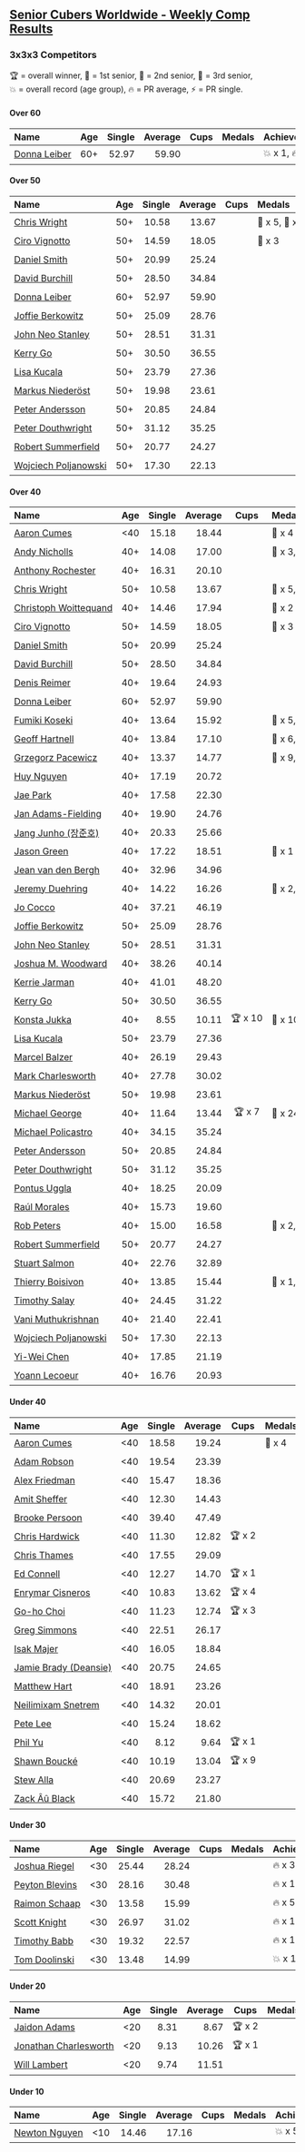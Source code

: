 <style>table {white-space: nowrap;}</style>

## [Senior Cubers Worldwide - Weekly Comp Results](/scw-comp/results/)
### 3x3x3 Competitors

<span style="white-space: nowrap;">🏆 = overall winner</span>, <span style="white-space: nowrap;">🥇 = 1st senior</span>, <span style="white-space: nowrap;">🥈 = 2nd senior</span>, <span style="white-space: nowrap;">🥉 = 3rd senior</span>, <span style="white-space: nowrap;">💥 = overall record (age group)</span>, <span style="white-space: nowrap;">🔥 = PR average</span>, <span style="white-space: nowrap;">⚡ = PR single</span>.

#### Over 60

| Name | Age | Single | Average | Cups | Medals | Achievements |
| :-- | :--: | --: | --: | :--: | :-- | :-- |
| [Donna Leiber](../../persons/donna_leiber/333.md) | 60+ | 52.97 | 59.90 |  |  | 💥 x 1, 🔥 x 1, ⚡ x 1 |

#### Over 50

| Name | Age | Single | Average | Cups | Medals | Achievements |
| :-- | :--: | --: | --: | :--: | :-- | :-- |
| [Chris Wright](../../persons/chris_wright/333.md) | 50+ | 10.58 | 13.67 |  | 🥇 x 5, 🥈 x 4, 🥉 x 2 | 💥 x 5, 🔥 x 4, ⚡ x 3 |
| [Ciro Vignotto](../../persons/ciro_vignotto/333.md) | 50+ | 14.59 | 18.05 |  | 🥉 x 3 | 🔥 x 2, ⚡ x 3 |
| [Daniel Smith](../../persons/daniel_smith/333.md) | 50+ | 20.99 | 25.24 |  |  | 💥 x 2, 🔥 x 7, ⚡ x 8 |
| [David Burchill](../../persons/david_burchill/333.md) | 50+ | 28.50 | 34.84 |  |  | 🔥 x 3, ⚡ x 4 |
| [Donna Leiber](../../persons/donna_leiber/333.md) | 60+ | 52.97 | 59.90 |  |  | 💥 x 1, 🔥 x 1, ⚡ x 1 |
| [Joffie Berkowitz](../../persons/joffie_berkowitz/333.md) | 50+ | 25.09 | 28.76 |  |  | 🔥 x 6, ⚡ x 4 |
| [John Neo Stanley](../../persons/john_neo_stanley/333.md) | 50+ | 28.51 | 31.31 |  |  | 🔥 x 5, ⚡ x 3 |
| [Kerry Go](../../persons/kerry_go/333.md) | 50+ | 30.50 | 36.55 |  |  | 🔥 x 1, ⚡ x 1 |
| [Lisa Kucala](../../persons/lisa_kucala/333.md) | 50+ | 23.79 | 27.36 |  |  | 🔥 x 4, ⚡ x 5 |
| [Markus Niederöst](../../persons/markus_niederost/333.md) | 50+ | 19.98 | 23.61 |  |  | 🔥 x 1, ⚡ x 1 |
| [Peter Andersson](../../persons/peter_andersson/333.md) | 50+ | 20.85 | 24.84 |  |  | 🔥 x 3, ⚡ x 3 |
| [Peter Douthwright](../../persons/peter_douthwright/333.md) | 50+ | 31.12 | 35.25 |  |  | 🔥 x 5, ⚡ x 3 |
| [Robert Summerfield](../../persons/robert_summerfield/333.md) | 50+ | 20.77 | 24.27 |  |  | 🔥 x 8, ⚡ x 6 |
| [Wojciech Poljanowski](../../persons/wojciech_poljanowski/333.md) | 50+ | 17.30 | 22.13 |  |  | 🔥 x 4, ⚡ x 1 |

#### Over 40

| Name | Age | Single | Average | Cups | Medals | Achievements |
| :-- | :--: | --: | --: | :--: | :-- | :-- |
| [Aaron Cumes](../../persons/aaron_cumes/333.md) | <40 | 15.18 | 18.44 |  | 🥉 x 4 | 🔥 x 9, ⚡ x 6 |
| [Andy Nicholls](../../persons/andy_nicholls/333.md) | 40+ | 14.08 | 17.00 |  | 🥈 x 3, 🥉 x 6 | 🔥 x 4, ⚡ x 3 |
| [Anthony Rochester](../../persons/anthony_rochester/333.md) | 40+ | 16.31 | 20.10 |  |  | 🔥 x 6, ⚡ x 4 |
| [Chris Wright](../../persons/chris_wright/333.md) | 50+ | 10.58 | 13.67 |  | 🥇 x 5, 🥈 x 4, 🥉 x 2 | 💥 x 5, 🔥 x 4, ⚡ x 3 |
| [Christoph Woittequand](../../persons/christoph_woittequand/333.md) | 40+ | 14.46 | 17.94 |  | 🥉 x 2 | 🔥 x 2, ⚡ x 2 |
| [Ciro Vignotto](../../persons/ciro_vignotto/333.md) | 50+ | 14.59 | 18.05 |  | 🥉 x 3 | 🔥 x 2, ⚡ x 3 |
| [Daniel Smith](../../persons/daniel_smith/333.md) | 50+ | 20.99 | 25.24 |  |  | 💥 x 2, 🔥 x 7, ⚡ x 8 |
| [David Burchill](../../persons/david_burchill/333.md) | 50+ | 28.50 | 34.84 |  |  | 🔥 x 3, ⚡ x 4 |
| [Denis Reimer](../../persons/denis_reimer/333.md) | 40+ | 19.64 | 24.93 |  |  | 🔥 x 2, ⚡ x 2 |
| [Donna Leiber](../../persons/donna_leiber/333.md) | 60+ | 52.97 | 59.90 |  |  | 💥 x 1, 🔥 x 1, ⚡ x 1 |
| [Fumiki Koseki](../../persons/fumiki_koseki/333.md) | 40+ | 13.64 | 15.92 |  | 🥈 x 5, 🥉 x 2 | 🔥 x 3, ⚡ x 1 |
| [Geoff Hartnell](../../persons/geoff_hartnell/333.md) | 40+ | 13.84 | 17.10 |  | 🥈 x 6, 🥉 x 7 | 🔥 x 8, ⚡ x 5 |
| [Grzegorz Pacewicz](../../persons/grzegorz_pacewicz/333.md) | 40+ | 13.37 | 14.77 |  | 🥈 x 9, 🥉 x 4 | 🔥 x 3, ⚡ x 1 |
| [Huy Nguyen](../../persons/huy_nguyen/333.md) | 40+ | 17.19 | 20.72 |  |  | 🔥 x 3, ⚡ x 4 |
| [Jae Park](../../persons/jae_park/333.md) | 40+ | 17.58 | 22.30 |  |  | 🔥 x 5, ⚡ x 4 |
| [Jan Adams-Fielding](../../persons/jan_adams_fielding/333.md) | 40+ | 19.90 | 24.76 |  |  | 🔥 x 12, ⚡ x 10 |
| [Jang Junho (장준호)](../../persons/jang_junho/333.md) | 40+ | 20.33 | 25.66 |  |  | 🔥 x 4, ⚡ x 2 |
| [Jason Green](../../persons/jason_green/333.md) | 40+ | 17.22 | 18.51 |  | 🥉 x 1 | 🔥 x 1, ⚡ x 1 |
| [Jean van den Bergh](../../persons/jean_van_den_bergh/333.md) | 40+ | 32.96 | 34.96 |  |  | 🔥 x 2, ⚡ x 2 |
| [Jeremy Duehring](../../persons/jeremy_duehring/333.md) | 40+ | 14.22 | 16.26 |  | 🥈 x 2, 🥉 x 3 | 🔥 x 6, ⚡ x 3 |
| [Jo Cocco](../../persons/jo_cocco/333.md) | 40+ | 37.21 | 46.19 |  |  | 🔥 x 5, ⚡ x 4 |
| [Joffie Berkowitz](../../persons/joffie_berkowitz/333.md) | 50+ | 25.09 | 28.76 |  |  | 🔥 x 6, ⚡ x 4 |
| [John Neo Stanley](../../persons/john_neo_stanley/333.md) | 50+ | 28.51 | 31.31 |  |  | 🔥 x 5, ⚡ x 3 |
| [Joshua M. Woodward](../../persons/joshua_m_woodward/333.md) | 40+ | 38.26 | 40.14 |  |  | 🔥 x 3, ⚡ x 2 |
| [Kerrie Jarman](../../persons/kerrie_jarman/333.md) | 40+ | 41.01 | 48.20 |  |  | 🔥 x 2, ⚡ x 2 |
| [Kerry Go](../../persons/kerry_go/333.md) | 50+ | 30.50 | 36.55 |  |  | 🔥 x 1, ⚡ x 1 |
| [Konsta Jukka](../../persons/konsta_jukka/333.md) | 40+ | 8.55 | 10.11 | 🏆 x 10 | 🥇 x 10 | 💥 x 4, 🔥 x 3, ⚡ x 4 |
| [Lisa Kucala](../../persons/lisa_kucala/333.md) | 50+ | 23.79 | 27.36 |  |  | 🔥 x 4, ⚡ x 5 |
| [Marcel Balzer](../../persons/marcel_balzer/333.md) | 40+ | 26.19 | 29.43 |  |  | 🔥 x 11, ⚡ x 10 |
| [Mark Charlesworth](../../persons/mark_charlesworth/333.md) | 40+ | 27.78 | 30.02 |  |  | 🔥 x 2, ⚡ x 2 |
| [Markus Niederöst](../../persons/markus_niederost/333.md) | 50+ | 19.98 | 23.61 |  |  | 🔥 x 1, ⚡ x 1 |
| [Michael George](../../persons/michael_george/333.md) | 40+ | 11.64 | 13.44 | 🏆 x 7 | 🥇 x 24, 🥈 x 6 | 💥 x 6, 🔥 x 6, ⚡ x 3 |
| [Michael Policastro](../../persons/michael_policastro/333.md) | 40+ | 34.15 | 35.24 |  |  | 🔥 x 1, ⚡ x 1 |
| [Peter Andersson](../../persons/peter_andersson/333.md) | 50+ | 20.85 | 24.84 |  |  | 🔥 x 3, ⚡ x 3 |
| [Peter Douthwright](../../persons/peter_douthwright/333.md) | 50+ | 31.12 | 35.25 |  |  | 🔥 x 5, ⚡ x 3 |
| [Pontus Uggla](../../persons/pontus_uggla/333.md) | 40+ | 18.25 | 20.09 |  |  | 🔥 x 1, ⚡ x 1 |
| [Raúl Morales](../../persons/raul_morales/333.md) | 40+ | 15.73 | 19.60 |  |  | 🔥 x 1, ⚡ x 1 |
| [Rob Peters](../../persons/rob_peters/333.md) | 40+ | 15.00 | 16.58 |  | 🥈 x 2, 🥉 x 1 | 🔥 x 3, ⚡ x 3 |
| [Robert Summerfield](../../persons/robert_summerfield/333.md) | 50+ | 20.77 | 24.27 |  |  | 🔥 x 8, ⚡ x 6 |
| [Stuart Salmon](../../persons/stuart_salmon/333.md) | 40+ | 22.76 | 32.89 |  |  | 🔥 x 1, ⚡ x 1 |
| [Thierry Boisivon](../../persons/thierry_boisivon/333.md) | 40+ | 13.85 | 15.44 |  | 🥇 x 1, 🥈 x 3, 🥉 x 5 | 🔥 x 3, ⚡ x 6 |
| [Timothy Salay](../../persons/timothy_salay/333.md) | 40+ | 24.45 | 31.22 |  |  | 🔥 x 3, ⚡ x 4 |
| [Vani Muthukrishnan](../../persons/vani_muthukrishnan/333.md) | 40+ | 21.40 | 22.41 |  |  | 🔥 x 1, ⚡ x 1 |
| [Wojciech Poljanowski](../../persons/wojciech_poljanowski/333.md) | 50+ | 17.30 | 22.13 |  |  | 🔥 x 4, ⚡ x 1 |
| [Yi-Wei Chen](../../persons/yi_wei_chen/333.md) | 40+ | 17.85 | 21.19 |  |  | 🔥 x 4, ⚡ x 1 |
| [Yoann Lecoeur](../../persons/yoann_lecoeur/333.md) | 40+ | 16.76 | 20.93 |  |  | 🔥 x 2, ⚡ x 3 |

#### Under 40

| Name | Age | Single | Average | Cups | Medals | Achievements |
| :-- | :--: | --: | --: | :--: | :-- | :-- |
| [Aaron Cumes](../../persons/aaron_cumes/333.md) | <40 | 18.58 | 19.24 |  | 🥉 x 4 | 🔥 x 9, ⚡ x 6 |
| [Adam Robson](../../persons/adam_robson/333.md) | <40 | 19.54 | 23.39 |  |  | 🔥 x 5, ⚡ x 6 |
| [Alex Friedman](../../persons/alex_friedman/333.md) | <40 | 15.47 | 18.36 |  |  | 🔥 x 3, ⚡ x 3 |
| [Amit Sheffer](../../persons/amit_sheffer/333.md) | <40 | 12.30 | 14.43 |  |  | 🔥 x 1, ⚡ x 1 |
| [Brooke Persoon](../../persons/brooke_persoon/333.md) | <40 | 39.40 | 47.49 |  |  | 🔥 x 2, ⚡ x 2 |
| [Chris Hardwick](../../persons/chris_hardwick/333.md) | <40 | 11.30 | 12.82 | 🏆 x 2 |  | 🔥 x 4, ⚡ x 4 |
| [Chris Thames](../../persons/chris_thames/333.md) | <40 | 17.55 | 29.09 |  |  | 🔥 x 5, ⚡ x 5 |
| [Ed Connell](../../persons/ed_connell/333.md) | <40 | 12.27 | 14.70 | 🏆 x 1 |  | 🔥 x 9, ⚡ x 2 |
| [Enrymar Cisneros](../../persons/enrymar_cisneros/333.md) | <40 | 10.83 | 13.62 | 🏆 x 4 |  | 🔥 x 3, ⚡ x 3 |
| [Go-ho Choi](../../persons/go_ho_choi/333.md) | <40 | 11.23 | 12.74 | 🏆 x 3 |  | 💥 x 2, 🔥 x 3, ⚡ x 3 |
| [Greg Simmons](../../persons/greg_simmons/333.md) | <40 | 22.51 | 26.17 |  |  | 🔥 x 2, ⚡ x 2 |
| [Isak Majer](../../persons/isak_majer/333.md) | <40 | 16.05 | 18.84 |  |  | 🔥 x 4, ⚡ x 4 |
| [Jamie Brady (Deansie)](../../persons/jamie_brady/333.md) | <40 | 20.75 | 24.65 |  |  | 🔥 x 1, ⚡ x 3 |
| [Matthew Hart](../../persons/matthew_hart/333.md) | <40 | 18.91 | 23.26 |  |  | 🔥 x 2, ⚡ x 3 |
| [Neilimixam Snetrem](../../persons/neilimixam_snetrem/333.md) | <40 | 14.32 | 20.01 |  |  | 🔥 x 1, ⚡ x 1 |
| [Pete Lee](../../persons/pete_lee/333.md) | <40 | 15.24 | 18.62 |  |  | 🔥 x 7, ⚡ x 4 |
| [Phil Yu](../../persons/phil_yu/333.md) | <40 | 8.12 | 9.64 | 🏆 x 1 |  | 💥 x 1, 🔥 x 1, ⚡ x 1 |
| [Shawn Boucké](../../persons/shawn_boucke/333.md) | <40 | 10.19 | 13.04 | 🏆 x 9 |  | 💥 x 2, 🔥 x 3, ⚡ x 2 |
| [Stew Alla](../../persons/stew_alla/333.md) | <40 | 20.69 | 23.27 |  |  | 🔥 x 1, ⚡ x 1 |
| [Zack Âû Black](../../persons/zack_au_black/333.md) | <40 | 15.72 | 21.80 |  |  | 🔥 x 2, ⚡ x 2 |

#### Under 30

| Name | Age | Single | Average | Cups | Medals | Achievements |
| :-- | :--: | --: | --: | :--: | :-- | :-- |
| [Joshua Riegel](../../persons/joshua_riegel/333.md) | <30 | 25.44 | 28.24 |  |  | 🔥 x 3, ⚡ x 3 |
| [Peyton Blevins](../../persons/peyton_blevins/333.md) | <30 | 28.16 | 30.48 |  |  | 🔥 x 1, ⚡ x 1 |
| [Raimon Schaap](../../persons/raimon_schaap/333.md) | <30 | 13.58 | 15.99 |  |  | 🔥 x 5, ⚡ x 4 |
| [Scott Knight](../../persons/scott_knight/333.md) | <30 | 26.97 | 31.02 |  |  | 🔥 x 1, ⚡ x 2 |
| [Timothy Babb](../../persons/timothy_babb/333.md) | <30 | 19.32 | 22.57 |  |  | 🔥 x 1, ⚡ x 1 |
| [Tom Doolinski](../../persons/tom_doolinski/333.md) | <30 | 13.48 | 14.99 |  |  | 💥 x 1, 🔥 x 1, ⚡ x 1 |

#### Under 20

| Name | Age | Single | Average | Cups | Medals | Achievements |
| :-- | :--: | --: | --: | :--: | :-- | :-- |
| [Jaidon Adams](../../persons/jaidon_adams/333.md) | <20 | 8.31 | 8.67 | 🏆 x 2 |  | 💥 x 1, 🔥 x 1, ⚡ x 1 |
| [Jonathan Charlesworth](../../persons/jonathan_charlesworth/333.md) | <20 | 9.13 | 10.26 | 🏆 x 1 |  | 🔥 x 1, ⚡ x 1 |
| [Will Lambert](../../persons/will_lambert/333.md) | <20 | 9.74 | 11.51 |  |  | 🔥 x 1, ⚡ x 1 |

#### Under 10

| Name | Age | Single | Average | Cups | Medals | Achievements |
| :-- | :--: | --: | --: | :--: | :-- | :-- |
| [Newton Nguyen](../../persons/newton_nguyen/333.md) | <10 | 14.46 | 17.16 |  |  | 💥 x 5, 🔥 x 5, ⚡ x 3 |


<!-- Global site tag (gtag.js) - Google Analytics -->
<script async src="https://www.googletagmanager.com/gtag/js?id=UA-86348435-3"></script>
<script>window.dataLayer = window.dataLayer || []; function gtag() {dataLayer.push(arguments);} gtag('js', new Date()); gtag('config', 'UA-86348435-3');</script>
